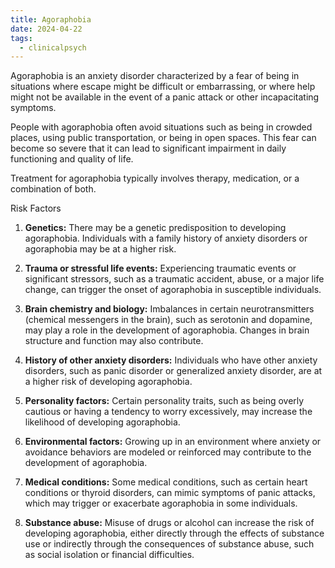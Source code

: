 ```yaml
---
title: Agoraphobia
date: 2024-04-22
tags:
  - clinicalpsych
---
```

Agoraphobia is an anxiety disorder characterized by a fear of being in situations where escape might be difficult or embarrassing, or where help might not be available in the event of a panic attack or other incapacitating symptoms. 

People with agoraphobia often avoid situations such as being in crowded places, using public transportation, or being in open spaces. This fear can become so severe that it can lead to significant impairment in daily functioning and quality of life. 

Treatment for agoraphobia typically involves therapy, medication, or a combination of both.

Risk Factors
1. **Genetics:** There may be a genetic predisposition to developing agoraphobia. Individuals with a family history of anxiety disorders or agoraphobia may be at a higher risk.
    
2. **Trauma or stressful life events:** Experiencing traumatic events or significant stressors, such as a traumatic accident, abuse, or a major life change, can trigger the onset of agoraphobia in susceptible individuals.
    
3. **Brain chemistry and biology:** Imbalances in certain neurotransmitters (chemical messengers in the brain), such as serotonin and dopamine, may play a role in the development of agoraphobia. Changes in brain structure and function may also contribute.
    
4. **History of other anxiety disorders:** Individuals who have other anxiety disorders, such as panic disorder or generalized anxiety disorder, are at a higher risk of developing agoraphobia.
    
5. **Personality factors:** Certain personality traits, such as being overly cautious or having a tendency to worry excessively, may increase the likelihood of developing agoraphobia.
    
6. **Environmental factors:** Growing up in an environment where anxiety or avoidance behaviors are modeled or reinforced may contribute to the development of agoraphobia.
    
7. **Medical conditions:** Some medical conditions, such as certain heart conditions or thyroid disorders, can mimic symptoms of panic attacks, which may trigger or exacerbate agoraphobia in some individuals.
    
8. **Substance abuse:** Misuse of drugs or alcohol can increase the risk of developing agoraphobia, either directly through the effects of substance use or indirectly through the consequences of substance abuse, such as social isolation or financial difficulties.